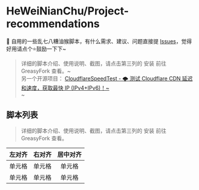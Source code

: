 HeWeiNianChu/Project-recommendations
====
🔨 自用的一些乱七八糟油猴脚本，有什么需求、建议、问题直接提 [Issues](./Issues)，觉得好用请点个⭐鼓励一下下~<br>
>详细的脚本介绍、使用说明、截图，请点击第三列的 安装 前往 GreasyFork 查看。~<br>
>另一个开源项目：
[CloudflareSpeedTest - 🌩 测试 Cloudflare CDN 延迟和速度，获取最快 IP (IPv4+IPv6)！~<br>](https://github.com/XIU2/CloudflareSpeedTest)~<br>

脚本列表
--------
>详细的脚本介绍、使用说明、截图，请点击第三列的 安装 前往 GreasyFork 查看。

| 左对齐 | 右对齐 | 居中对齐 |
| :-----| ----: | :----: |
| 单元格 | 单元格 | 单元格 |
| 单元格 | 单元格 | 单元格 |
